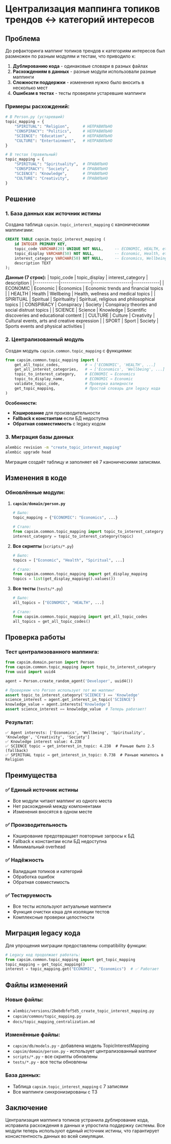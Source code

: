 # Централизация маппинга топиков трендов ↔ категорий интересов

## Проблема

До рефакторинга маппинг топиков трендов к категориям интересов был размножен по разным модулям и тестам, что приводило к:

1. **Дублированию кода** - одинаковые словари в разных файлах
2. **Расхождениям в данных** - разные модули использовали разные маппинги
3. **Сложности поддержки** - изменения нужно было вносить в несколько мест
4. **Ошибкам в тестах** - тесты проверяли устаревшие маппинги

### Примеры расхождений:

```python
# В Person.py (устаревший)
topic_mapping = {
    "SPIRITUAL": "Religion",      # НЕПРАВИЛЬНО
    "CONSPIRACY": "Politics",     # НЕПРАВИЛЬНО  
    "SCIENCE": "Education",       # НЕПРАВИЛЬНО
    "CULTURE": "Entertainment",   # НЕПРАВИЛЬНО
}

# В тестах (правильный)
topic_mapping = {
    "SPIRITUAL": "Spirituality",  # ПРАВИЛЬНО
    "CONSPIRACY": "Society",      # ПРАВИЛЬНО
    "SCIENCE": "Knowledge",       # ПРАВИЛЬНО  
    "CULTURE": "Creativity",      # ПРАВИЛЬНО
}
```

## Решение

### 1. База данных как источник истины

Создана таблица `capsim.topic_interest_mapping` с каноническими маппингами:

```sql
CREATE TABLE capsim.topic_interest_mapping (
    id INTEGER PRIMARY KEY,
    topic_code VARCHAR(20) UNIQUE NOT NULL,     -- ECONOMIC, HEALTH, etc.
    topic_display VARCHAR(50) NOT NULL,         -- Economic, Health, etc.
    interest_category VARCHAR(50) NOT NULL,     -- Economics, Wellbeing, etc.
    description TEXT
);
```

**Данные (7 строк):**
| topic_code | topic_display | interest_category | description |
|------------|---------------|-------------------|-------------|
| ECONOMIC   | Economic      | Economics         | Economic trends and financial topics |
| HEALTH     | Health        | Wellbeing         | Health, wellness and medical topics |
| SPIRITUAL  | Spiritual     | Spirituality      | Spiritual, religious and philosophical topics |
| CONSPIRACY | Conspiracy    | Society           | Conspiracy theories and social distrust topics |
| SCIENCE    | Science       | Knowledge         | Scientific discoveries and educational content |
| CULTURE    | Culture       | Creativity        | Cultural events, arts and creative expression |
| SPORT      | Sport         | Society           | Sports events and physical activities |

### 2. Централизованный модуль

Создан модуль `capsim.common.topic_mapping` с функциями:

```python
from capsim.common.topic_mapping import (
    get_all_topic_codes,           # → ['ECONOMIC', 'HEALTH', ...]
    get_all_interest_categories,   # → ['Economics', 'Wellbeing', ...]
    topic_to_interest_category,    # ECONOMIC → Economics
    topic_to_display_name,         # ECONOMIC → Economic
    validate_topic_code,           # Проверка валидности
    get_topic_mapping,             # Простой словарь для legacy кода
)
```

**Особенности:**
- **Кэширование** для производительности
- **Fallback к константам** если БД недоступна
- **Обратная совместимость** с legacy кодом

### 3. Миграция базы данных

```bash
alembic revision -m "create_topic_interest_mapping"
alembic upgrade head
```

Миграция создаёт таблицу и заполняет её 7 каноническими записями.

## Изменения в коде

### Обновлённые модули:

1. **`capsim/domain/person.py`**
   ```python
   # Было:
   topic_mapping = {"ECONOMIC": "Economics", ...}
   
   # Стало:
   from capsim.common.topic_mapping import topic_to_interest_category
   interest_category = topic_to_interest_category(topic)
   ```

2. **Все скрипты** (`scripts/*.py`)
   ```python
   # Было:
   topics = ["Economic", "Health", "Spiritual", ...]
   
   # Стало:
   from capsim.common.topic_mapping import get_display_mapping
   topics = list(get_display_mapping().values())
   ```

3. **Все тесты** (`tests/*.py`)
   ```python
   # Было:
   all_topics = ["ECONOMIC", "HEALTH", ...]
   
   # Стало:
   from capsim.common.topic_mapping import get_all_topic_codes
   all_topics = get_all_topic_codes()
   ```

## Проверка работы

### Тест централизованного маппинга:

```python
from capsim.domain.person import Person
from capsim.common.topic_mapping import topic_to_interest_category
from uuid import uuid4

agent = Person.create_random_agent('Developer', uuid4())

# Проверяем что Person использует тот же маппинг
assert topic_to_interest_category('SCIENCE') == 'Knowledge'
science_interest = agent.get_interest_in_topic('SCIENCE')
knowledge_value = agent.interests['Knowledge']
assert science_interest == knowledge_value  # Теперь работает!
```

### Результат:
```
✅ Agent interests: ['Economics', 'Wellbeing', 'Spirituality', 'Knowledge', 'Creativity', 'Society']
✅ Knowledge interest value: 4.238
✅ SCIENCE topic → get_interest_in_topic: 4.238  # Раньше было 2.5 (fallback)
✅ SPIRITUAL topic → get_interest_in_topic: 0.738  # Раньше мапилось в Religion
```

## Преимущества

### ✅ Единый источник истины
- Все модули читают маппинг из одного места
- Нет расхождений между компонентами
- Изменения вносятся в одном месте

### ✅ Производительность  
- Кэширование предотвращает повторные запросы к БД
- Fallback к константам если БД недоступна
- Минимальный overhead

### ✅ Надёжность
- Валидация топиков и категорий
- Обработка ошибок
- Обратная совместимость

### ✅ Тестируемость
- Все тесты используют актуальные маппинги
- Функция очистки кэша для изоляции тестов
- Комплексные проверки целостности

## Миграция legacy кода

Для упрощения миграции предоставлены compatibility функции:

```python
# Legacy код продолжает работать:
from capsim.common.topic_mapping import get_topic_mapping
topic_mapping = get_topic_mapping()
interest = topic_mapping.get("ECONOMIC", "Economics")  # ✅ Работает
```

## Файлы изменений

### Новые файлы:
- `alembic/versions/2bebdbfef5d5_create_topic_interest_mapping.py`
- `capsim/common/topic_mapping.py`
- `docs/topic_mapping_centralization.md`

### Изменённые файлы:
- `capsim/db/models.py` - добавлена модель TopicInterestMapping
- `capsim/domain/person.py` - использует централизованный маппинг
- `scripts/*.py` - все скрипты обновлены
- `tests/*.py` - все тесты обновлены

### База данных:
- Таблица `capsim.topic_interest_mapping` с 7 записями
- Все маппинги синхронизированы с ТЗ

## Заключение

Централизация маппинга топиков устранила дублирование кода, исправила расхождения в данных и упростила поддержку системы. Все модули теперь используют единый источник истины, что гарантирует консистентность данных во всей симуляции. 
